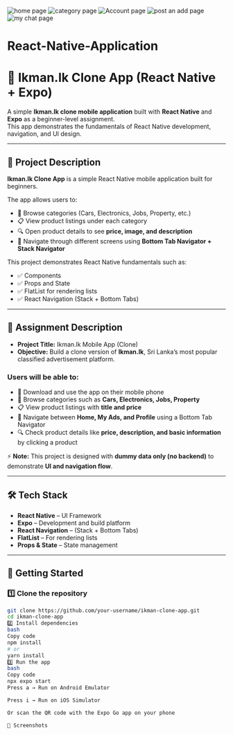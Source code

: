 ![home page](https://github.com/user-attachments/assets/9ee19374-0e7b-4368-bf79-85774f6f6622)
![category page](https://github.com/user-attachments/assets/82c9c1af-3ae6-41c4-8d68-9dba39256471)
![Account page](https://github.com/user-attachments/assets/c5274d2b-c515-44af-8f65-606ce813e54a)
![post an add page](https://github.com/user-attachments/assets/9410208e-64b5-4ee5-91a3-6ca11ba4fb5d)
![my chat page](https://github.com/user-attachments/assets/b5680729-8de7-467b-b38c-42575bf07203)
# React-Native-Application
# 📱 Ikman.lk Clone App (React Native + Expo)

A simple **Ikman.lk clone mobile application** built with **React Native** and **Expo** as a beginner-level assignment.  
This app demonstrates the fundamentals of React Native development, navigation, and UI design.  

---

## 📌 Project Description
**Ikman.lk Clone App** is a simple React Native mobile application built for beginners.  

The app allows users to:
- 📂 Browse categories (Cars, Electronics, Jobs, Property, etc.)
- 📋 View product listings under each category
- 🔍 Open product details to see **price, image, and description**
- 🧭 Navigate through different screens using **Bottom Tab Navigator + Stack Navigator**

This project demonstrates React Native fundamentals such as:
- ✅ Components  
- ✅ Props and State  
- ✅ FlatList for rendering lists  
- ✅ React Navigation (Stack + Bottom Tabs)  

---

## 🎯 Assignment Description
- **Project Title:** Ikman.lk Mobile App (Clone)  
- **Objective:** Build a clone version of **Ikman.lk**, Sri Lanka’s most popular classified advertisement platform.  

### Users will be able to:
- 📲 Download and use the app on their mobile phone  
- 📂 Browse categories such as **Cars, Electronics, Jobs, Property**  
- 📋 View product listings with **title and price**  
- 🔄 Navigate between **Home, My Ads, and Profile** using a Bottom Tab Navigator  
- 🔍 Check product details like **price, description, and basic information** by clicking a product  

⚡ **Note:** This project is designed with **dummy data only (no backend)** to demonstrate **UI and navigation flow**.  

---

## 🛠 Tech Stack
- **React Native** – UI Framework  
- **Expo** – Development and build platform  
- **React Navigation** – (Stack + Bottom Tabs)  
- **FlatList** – For rendering lists  
- **Props & State** – State management  

---

## 🚀 Getting Started

### 1️⃣ Clone the repository
```bash
git clone https://github.com/your-username/ikman-clone-app.git
cd ikman-clone-app
2️⃣ Install dependencies
bash
Copy code
npm install
# or
yarn install
3️⃣ Run the app
bash
Copy code
npx expo start
Press a → Run on Android Emulator

Press i → Run on iOS Simulator

Or scan the QR code with the Expo Go app on your phone

📸 Screenshots
